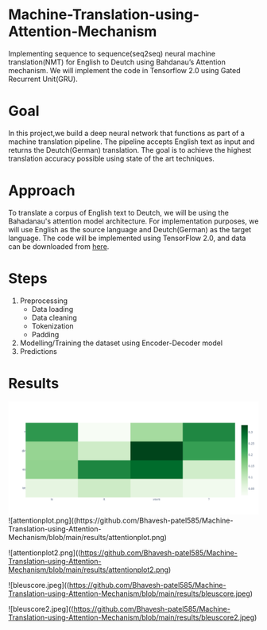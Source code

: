 # Machine-Translation-using-Attention-Mechanism
Implementing sequence to sequence(seq2seq) neural machine translation(NMT) for English to Deutch using Bahdanau’s Attention mechanism. We will implement the code in Tensorflow 2.0 using Gated Recurrent Unit(GRU).

# Goal
In this project,we build a deep neural network that functions as part of a machine translation pipeline. The pipeline accepts English text as input and returns the Deutch(German) translation. The goal is to achieve the highest translation accuracy possible using state of the art techniques.

# Approach
To translate a corpus of English text to Deutch, we will be using the Bahadanau's attention model architecture.
For implementation purposes, we will use English as the source language and Deutch(German) as the target language.
The code will be implemented using TensorFlow 2.0, and data can be downloaded from [here](http://www.manythings.org/anki/).

# Steps
1. Preprocessing
   - Data loading
   - Data cleaning
   - Tokenization 
   - Padding
2. Modelling/Training the dataset using Encoder-Decoder model
3. Predictions

# Results
<img src="https://github.com/Bhavesh-patel585/Machine-Translation-using-Attention-Mechanism/blob/main/results/attentionplot.png">
![attentionplot.png]((https://github.com/Bhavesh-patel585/Machine-Translation-using-Attention-Mechanism/blob/main/results/attentionplot.png)

![attentionplot2.png]((https://github.com/Bhavesh-patel585/Machine-Translation-using-Attention-Mechanism/blob/main/results/attentionplot2.png)

![bleuscore.jpeg]((https://github.com/Bhavesh-patel585/Machine-Translation-using-Attention-Mechanism/blob/main/results/bleuscore.jpeg)

![bleuscore2.jpeg]((https://github.com/Bhavesh-patel585/Machine-Translation-using-Attention-Mechanism/blob/main/results/bleuscore2.jpeg)
